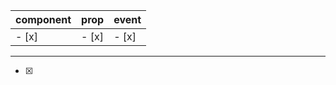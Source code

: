 | component | prop  | event |
| --------- | ----- | ----- |
| - [x]     | - [x] | - [x] |

---

- [x]
